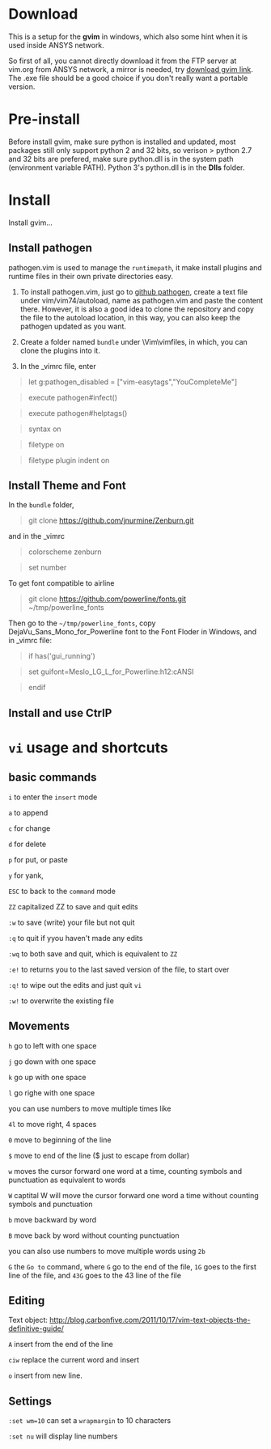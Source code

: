 # Download
This is a setup for the **gvim** in windows, which also some hint when it is used inside ANSYS network.

So first of all, you cannot directly download it from the FTP server at vim.org from ANSYS network, a mirror is needed, try [download gvim link](http://vim.mirror.fr/). The .exe file should be a good choice if you don't really want a portable version.

# Pre-install
Before install gvim, make sure python is installed and updated, most packages still only support python 2 and 32 bits, so verison > python 2.7 and 32 bits are prefered, make sure python.dll is in the system path (environment variable PATH). Python 3's python.dll is in the **Dlls** folder.

# Install
Install gvim...

## Install pathogen
pathogen.vim is used to manage the `runtimepath`, it make install plugins and runtime files in their own private directories easy. 

1. To install pathogen.vim, just go to [github pathogen](https://github.com/tpope/vim-pathogen/blob/master/autoload/pathogen.vim), create a text file under vim/vim74/autoload, name as pathogen.vim and paste the content there. However, it is also a good idea to clone the repository and copy the file to the autoload location, in this way, you can also keep the pathogen updated as you want.

2. Create a folder  named `bundle` under \Vim\vimfiles\, in which, you can clone the plugins into it.

3. In the \_vimrc file, enter

>let g:pathogen_disabled = ["vim-easytags","YouCompleteMe"]

> execute pathogen#infect()

> execute pathogen#helptags()

> syntax on

> filetype on

> filetype plugin indent on


## Install Theme and Font
In the `bundle` folder,

> git clone  https://github.com/jnurmine/Zenburn.git

and in the _vimrc

> colorscheme zenburn

> set number 

To get font compatible to airline

> git clone https://github.com/powerline/fonts.git ~/tmp/powerline_fonts

Then go to the `~/tmp/powerline_fonts`, copy DejaVu_Sans_Mono_for_Powerline font to the Font Floder in Windows, and in _vimrc file:

> if has('gui_running')

> set guifont=Meslo_LG_L_for_Powerline:h12:cANSI

> endif

## Install and use CtrlP

# `vi` usage and shortcuts

## basic commands
`i` to enter the `insert` mode

`a` to append

`c` for change

`d` for delete

`p` for put, or paste

`y` for yank, 

`ESC` to back to the `command` mode

`ZZ` capitalized ZZ to save and quit edits

`:w` to save (write) your file but not quit

`:q` to quit if yyou haven't made any edits

`:wq` to both save and quit, which is equivalent to `ZZ`

`:e!` to returns you to the last saved version of the file, to start over

`:q!` to wipe out the edits and just quit `vi`

`:w!` to overwrite the existing file

## Movements
`h` go to left with one space

`j` go down with one space

`k` go up with one space

`l` go righe with one space

you can use numbers to move multiple times like

`4l` to move right, 4 spaces

`0` move to beginning of the line

`$` move to end of the line ($ just to escape from dollar)

`w` moves the cursor forward one word at a time, counting symbols and punctuation as equivalent to words

`W` captital W will move the cursor forward one word a time without counting symbols and punctuation

`b` move backward by word 

`B` move back by word without counting punctuation

you can also use numbers to move multiple words using `2b`

`G` the `Go to` command, where `G` go to the end of the file, `1G` goes to the first line of the file, and `43G` goes to the 43 line of the file

## Editing
Text object: http://blog.carbonfive.com/2011/10/17/vim-text-objects-the-definitive-guide/

`A` insert from the end of the line

`ciw` replace the current word  and insert

`o` insert from new line.

## Settings
`:set wm=10` can set a `wrapmargin` to 10 characters

`:set nu` will display line numbers

